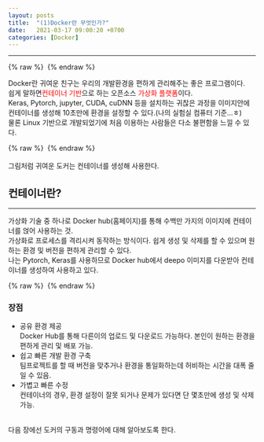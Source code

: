 ```yaml
---
layout: posts
title:  "(1)Docker란 무엇인가?"
date:   2021-03-17 09:00:20 +0700
categories: [Docker]
---
```

<link rel = "stylesheet" href ="/static/css/bootstrap.min.css">


--------------------------


{% raw %} <img src="https://Kimjs11.github.io/img/What is Docker.png" alt=""> {% endraw %}

Docker란 귀여운 친구는 우리의 개발환경을 편하게 관리해주는 좋은 프로그램이다.<br/>
쉽게 말하면<span style="color:red">컨테이너 기반</span>으로 하는 오픈소스 <span style="color:red">가상화 플랫폼</span>이다.<br/>
Keras, Pytorch, jupyter, CUDA, cuDNN 등을 설치하는 귀찮은 과정을 이미지안에 컨테이너를 생성해 10초만에 환경을 설정할 수 있다.(나의 실험실 컴퓨터 기준...ㅎ)<br/>
물론 Linux 기반으로 개발되었기에 처음 이용하는 사람들은 다소 불편함을 느낄 수 있다.

{% raw %} <img src="https://Kimjs11.github.io/img/3장 컨테이너 기반 가상화 시스템 설명.png" alt=""> {% endraw %}
<br/>
<br/>
그림처럼 귀여운 도커는 컨테이너를 생성해 사용한다. 

## 컨테이너란?
--------------------------
가상화 기술 중 하나로 Docker hub(홈페이지)를 통해 수백만 가지의 이미지에 컨테이너를 얹어 사용하는 것.<br/>
가상화로 프로세스를 격리시켜 동작하는 방식이다. 쉽게 생성 및 삭제를 할 수 있으며 원하는 환경 및 버전을 편하게 관리할 수 있다.<br/>
나는 Pytorch, Keras를 사용하므로 Docker hub에서 deepo 이미지를 다운받아 컨테이너를 생성하여 사용하고 있다.<br/>

{% raw %} <img src="https://Kimjs11.github.io/img/4장 가상환경 설명.png" alt=""> {% endraw %}
<br/>


### 장점
- 공유 환경 제공<br/>
Docker Hub를 통해 다른이의 업로드 및 다운로드 가능하다. 본인이 원하는 환경을 편하게 관리 및 배포 가능.
- 쉽고 빠른 개발 환경 구축<br/>
팀프로젝트를 할 때 버전을 맞추거나 환경을 통일화하는데 허비하는 시간을 대폭 줄일 수 있음.
- 가볍고 빠른 수정<br/>
컨테이너의 경우, 환경 설정이 잘못 되거나 문제가 있다면 단 몇초만에 생성 및 삭제 가능.<br/>

<br/>
다음 장에선 도커의 구동과 명령어에 대해 알아보도록 한다.
